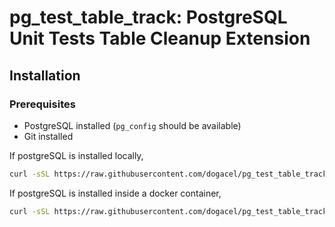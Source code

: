 # pg_test_table_track: PostgreSQL Unit Tests Table Cleanup Extension

## Installation

### Prerequisites

- PostgreSQL installed (`pg_config` should be available)
- Git installed

If postgreSQL is installed locally,

```sh
curl -sSL https://raw.githubusercontent.com/dogacel/pg_test_table_track/main/install.sh | bash
```

If postgreSQL is installed inside a docker container,

```sh
curl -sSL https://raw.githubusercontent.com/dogacel/pg_test_table_track/main/install_docker.sh | bash -s $DB_CONTAINER_NAME $DB_NAME $POSGRES_USER
```
